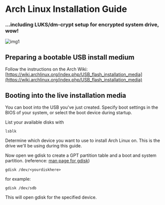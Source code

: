 # Arch Linux Installation Guide
### …including LUKS/dm-crypt setup for encrypted system drive, wow!

![img1](img/img1.png "img1")


## Preparing a bootable USB install medium

Follow the instructions on the Arch Wiki:
[https://wiki.archlinux.org/index.php/USB_flash_installation_media](https://wiki.archlinux.org/index.php/USB_flash_installation_media)



## Booting into the live installation media
You can boot into the USB you've just created.
Specify boot settings in the BIOS of your system, or select the boot device during startup.

List your available disks with

```
lsblk
```

Determine which device you want to use to install Arch Linux on. This is the drive we'll be using during this guide.

Now open we gdisk to create a GPT partition table and a boot and system partition. (reference: [man page for gdisk](https://www.commandlinux.com/man-page/man8/gdisk.8.html]))
```
gdisk /dev/<yourdiskhere>
```
for example:
```
gdisk /dev/sdb
```

This will open gdisk for the specified device.
